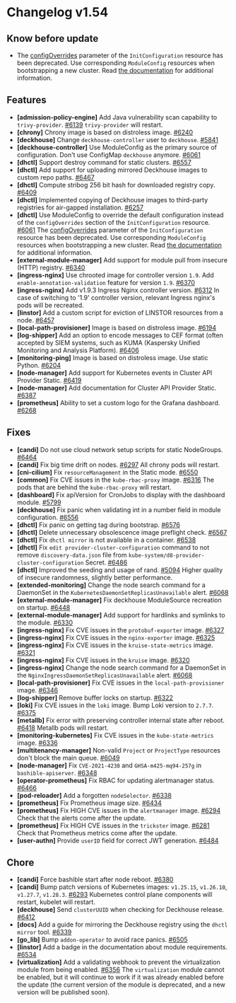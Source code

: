 # Changelog v1.54

## Know before update


 - The [configOverrides](https://deckhouse.io/documentation/v1.54/installing/configuration.html#initconfiguration-deckhouse-configoverrides) parameter of the `InitConfiguration` resource has been deprecated. Use corresponding `ModuleConfig` resources when bootstrapping a new cluster. Read [the documentation](https://deckhouse.io/documentation/latest/installing/#preparing-the-configuration) for additional information.

## Features


 - **[admission-policy-engine]** Add Java vulnerability scan capability to `trivy-provider`. [#6139](https://github.com/deckhouse/deckhouse/pull/6139)
    `trivy-provider` will restart.
 - **[chrony]** Chrony image is based on distroless image. [#6240](https://github.com/deckhouse/deckhouse/pull/6240)
 - **[deckhouse]** Change `deckhouse-controller` user to `deckhouse`. [#5841](https://github.com/deckhouse/deckhouse/pull/5841)
 - **[deckhouse-controller]** Use ModuleConfig as the primary source of configuration. Don't use ConfigMap `deckhouse` anymore. [#6061](https://github.com/deckhouse/deckhouse/pull/6061)
 - **[dhctl]** Support destroy command for static clusters. [#6557](https://github.com/deckhouse/deckhouse/pull/6557)
 - **[dhctl]** Add support for uploading mirrored Deckhouse images to custom repo paths. [#6467](https://github.com/deckhouse/deckhouse/pull/6467)
 - **[dhctl]** Compute stribog 256 bit hash for downloaded registry copy. [#6409](https://github.com/deckhouse/deckhouse/pull/6409)
 - **[dhctl]** Implemented copying of Deckhouse images to third-party registries for air-gapped installation. [#6257](https://github.com/deckhouse/deckhouse/pull/6257)
 - **[dhctl]** Use ModuleConfig to override the default configuration instead of the `configOverrides` section of the `InitConfiguration` resource. [#6061](https://github.com/deckhouse/deckhouse/pull/6061)
    The [configOverrides](https://deckhouse.io/documentation/v1.54/installing/configuration.html#initconfiguration-deckhouse-configoverrides) parameter of the `InitConfiguration` resource has been deprecated. Use corresponding `ModuleConfig` resources when bootstrapping a new cluster. Read [the documentation](https://deckhouse.io/documentation/latest/installing/#preparing-the-configuration) for additional information.
 - **[external-module-manager]** Add support for module pull from insecure (HTTP) registry. [#6340](https://github.com/deckhouse/deckhouse/pull/6340)
 - **[ingress-nginx]** Use chrooted image for controller version `1.9`. Add `enable-annotation-validation` feature for version `1.9`. [#6370](https://github.com/deckhouse/deckhouse/pull/6370)
 - **[ingress-nginx]** Add v1.9.3 Ingress Nginx controller version. [#6312](https://github.com/deckhouse/deckhouse/pull/6312)
    In case of switching to '1.9' controller version, relevant Ingress nginx's pods will be recreated.
 - **[linstor]** Add a custom script for eviction of LINSTOR resources from a node. [#6457](https://github.com/deckhouse/deckhouse/pull/6457)
 - **[local-path-provisioner]** Image is based on distroless image. [#6194](https://github.com/deckhouse/deckhouse/pull/6194)
 - **[log-shipper]** Add an option to encode messages to CEF format (often accepted by SIEM systems, such as KUMA (Kaspersky Unified Monitoring and Analysis Platform). [#6406](https://github.com/deckhouse/deckhouse/pull/6406)
 - **[monitoring-ping]** Image is based on distroless image. Use static Python. [#6204](https://github.com/deckhouse/deckhouse/pull/6204)
 - **[node-manager]** Add support for Kubernetes events in Cluster API Provider Static. [#6419](https://github.com/deckhouse/deckhouse/pull/6419)
 - **[node-manager]** Add documentation for Cluster API Provider Static. [#6387](https://github.com/deckhouse/deckhouse/pull/6387)
 - **[prometheus]** Ability to set a custom logo for the Grafana dashboard. [#6268](https://github.com/deckhouse/deckhouse/pull/6268)

## Fixes


 - **[candi]** Do not use cloud network setup scripts for static NodeGroups. [#6464](https://github.com/deckhouse/deckhouse/pull/6464)
 - **[candi]** Fix big time drift on nodes. [#6297](https://github.com/deckhouse/deckhouse/pull/6297)
    All chrony pods will restart.
 - **[cni-cilium]** Fix `resourceManagement` in the Static mode. [#6550](https://github.com/deckhouse/deckhouse/pull/6550)
 - **[common]** Fix CVE issues in the `kube-rbac-proxy` image. [#6316](https://github.com/deckhouse/deckhouse/pull/6316)
    The pods that are behind the `kube-rbac-proxy` will restart.
 - **[dashboard]** Fix apiVersion for CronJobs to display with the dashboard module. [#5799](https://github.com/deckhouse/deckhouse/pull/5799)
 - **[deckhouse]** Fix panic when validating int in a number field in module configuration. [#6556](https://github.com/deckhouse/deckhouse/pull/6556)
 - **[dhctl]** Fix panic on getting tag during bootstrap. [#6576](https://github.com/deckhouse/deckhouse/pull/6576)
 - **[dhctl]** Delete unnecessary obsolescence image preflight check. [#6567](https://github.com/deckhouse/deckhouse/pull/6567)
 - **[dhctl]** Fix `dhctl mirror` is not available in a container. [#6538](https://github.com/deckhouse/deckhouse/pull/6538)
 - **[dhctl]** Fix `edit provider-cluster-configuration` command to not remove `discovery-data.json` file from `kube-system/d8-provider-cluster-configuration` Secret. [#6486](https://github.com/deckhouse/deckhouse/pull/6486)
 - **[dhctl]** Improved the seeding and usage of rand. [#5094](https://github.com/deckhouse/deckhouse/pull/5094)
    Higher quality of insecure randomness, slightly better performance.
 - **[extended-monitoring]** Change the node search command for a DaemonSet in the `KubernetesDaemonSetReplicasUnavailable` alert. [#6068](https://github.com/deckhouse/deckhouse/pull/6068)
 - **[external-module-manager]** Fix deckhouse ModuleSource recreation on startup. [#6448](https://github.com/deckhouse/deckhouse/pull/6448)
 - **[external-module-manager]** Add support for hardlinks and symlinks to the module. [#6330](https://github.com/deckhouse/deckhouse/pull/6330)
 - **[ingress-nginx]** Fix CVE issues in the `protobuf-exporter` image. [#6327](https://github.com/deckhouse/deckhouse/pull/6327)
 - **[ingress-nginx]** Fix CVE issues in the `nginx-exporter` image. [#6325](https://github.com/deckhouse/deckhouse/pull/6325)
 - **[ingress-nginx]** Fix CVE issues in the `kruise-state-metrics` image. [#6321](https://github.com/deckhouse/deckhouse/pull/6321)
 - **[ingress-nginx]** Fix CVE issues in the `kruise` image. [#6320](https://github.com/deckhouse/deckhouse/pull/6320)
 - **[ingress-nginx]** Change the node search command for a DaemonSet in the `NginxIngressDaemonSetReplicasUnavailable` alert. [#6068](https://github.com/deckhouse/deckhouse/pull/6068)
 - **[local-path-provisioner]** Fix CVE issues in the `local-path-provisioner` image. [#6346](https://github.com/deckhouse/deckhouse/pull/6346)
 - **[log-shipper]** Remove buffer locks on startup. [#6322](https://github.com/deckhouse/deckhouse/pull/6322)
 - **[loki]** Fix CVE issues in the `loki` image. Bump Loki version to `2.7.7`. [#6375](https://github.com/deckhouse/deckhouse/pull/6375)
 - **[metallb]** Fix error with preserving controller internal state after reboot. [#6418](https://github.com/deckhouse/deckhouse/pull/6418)
    Metallb pods will restart.
 - **[monitoring-kubernetes]** Fix CVE issues in the `kube-state-metrics` image. [#6336](https://github.com/deckhouse/deckhouse/pull/6336)
 - **[multitenancy-manager]** Non-valid `Project` or `ProjectType` resources don't block the main queue. [#6049](https://github.com/deckhouse/deckhouse/pull/6049)
 - **[node-manager]** Fix `CVE-2021-4238` and  `GHSA-m425-mq94-257g` in `bashible-apiserver`. [#6348](https://github.com/deckhouse/deckhouse/pull/6348)
 - **[operator-prometheus]** Fix RBAC for updating alertmanager status. [#6466](https://github.com/deckhouse/deckhouse/pull/6466)
 - **[pod-reloader]** Add a forgotten `nodeSelector`. [#6338](https://github.com/deckhouse/deckhouse/pull/6338)
 - **[prometheus]** Fix Prometheus image size. [#6434](https://github.com/deckhouse/deckhouse/pull/6434)
 - **[prometheus]** Fix HIGH CVE issues in the `alertmanager` image. [#6294](https://github.com/deckhouse/deckhouse/pull/6294)
    Check that the alerts come after the update.
 - **[prometheus]** Fix HIGH CVE issues in the `trickster` image. [#6281](https://github.com/deckhouse/deckhouse/pull/6281)
    Check that Prometheus metrics come after the update.
 - **[user-authn]** Provide `userID` field for correct JWT generation. [#6484](https://github.com/deckhouse/deckhouse/pull/6484)

## Chore


 - **[candi]** Force bashible start after node reboot. [#6380](https://github.com/deckhouse/deckhouse/pull/6380)
 - **[candi]** Bump patch versions of Kubernetes images: `v1.25.15`, `v1.26.10`, `v1.27.7`, `v1.28.3`. [#6293](https://github.com/deckhouse/deckhouse/pull/6293)
    Kubernetes control plane components will restart, kubelet will restart.
 - **[deckhouse]** Send `clusterUUID` when checking for Deckhouse release. [#6412](https://github.com/deckhouse/deckhouse/pull/6412)
 - **[docs]** Add a guide for mirroring the Deckhouse registry using the `dhctl mirror` tool. [#6339](https://github.com/deckhouse/deckhouse/pull/6339)
 - **[go_lib]** Bump `addon-operator` to avoid race panics. [#6505](https://github.com/deckhouse/deckhouse/pull/6505)
 - **[linstor]** Add a badge in the documentation about module requirements. [#6534](https://github.com/deckhouse/deckhouse/pull/6534)
 - **[virtualization]** Add a validating webhook to prevent the virtualization module from being enabled. [#6356](https://github.com/deckhouse/deckhouse/pull/6356)
    The `virtualization` module cannot be enabled, but it will continue to work if it was already enabled before the update (the current version of the module is deprecated, and a new version will be published soon).

